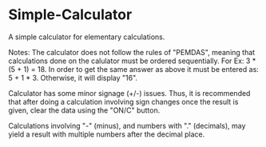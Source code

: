 # Simple-Calculator
A simple calculator for elementary calculations.

Notes:
The calculator does not follow the rules of "PEMDAS", meaning that calculations done on the calulator
must be ordered sequentially.
For Ex:
3 * (5 + 1) = 18.
In order to get the same answer as above it must be entered as:
5 + 1 * 3. 
Otherwise, it will display "16".

Calculator has some minor signage (+/-) issues. Thus, it is recommended that after doing a calculation 
involving sign changes once the result is given, clear the data using the "ON/C" button.

Calculations involving "-" (minus), and numbers with "." (decimals), may yield a result with multiple numbers after the decimal place.
